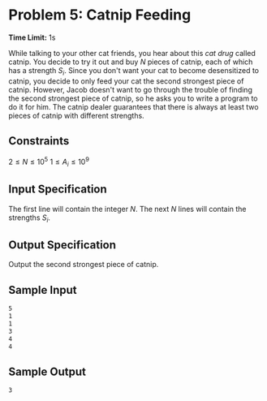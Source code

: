 # Problem 5: Catnip Feeding

**Time Limit:** 1s

While talking to your other cat friends, you hear about this *cat drug* called catnip. You decide to try it out and buy $N$ pieces of catnip, each of which has a strength $S_i$. Since you don't want your cat to become desensitized to catnip, you decide to only feed your cat the second strongest piece of catnip. However, Jacob doesn't want to go through the trouble of finding the second strongest piece of catnip, so he asks you to write a program to do it for him. The catnip dealer guarantees that there is always at least two pieces of catnip with different strengths.

## Constraints

$2 \leq N \leq 10^5$
$1 \leq A_i \leq 10^9$

## Input Specification

The first line will contain the integer $N$. The next $N$ lines will contain the strengths $S_i$.

## Output Specification

Output the second strongest piece of catnip.

## Sample Input

```txt
5
1
1
3
4
4
```

## Sample Output

```txt
3
```
